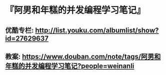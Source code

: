 # 『阿男和年糕的并发编程学习笔记』

## 优酷专栏: http://list.youku.com/albumlist/show?id=27629637
## 教案: https://www.douban.com/note/tags/阿男和年糕的并发编程学习笔记?people=weinanli

